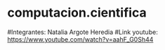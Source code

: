 # computacion.cientifica

#Integrantes: Natalia Argote Heredia
#Link youtube: https://www.youtube.com/watch?v=aahF_G0Sh44
